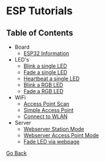 # ESP Tutorials

## Table of Contents

- Board
  - [ESP32 Information](./BOARD/esp32_info.py)
- LED's
  - [Blink a single LED](./LED/single_led_blink.py)
  - [Fade a single LED](./LED/single_led_fade.py)
  - [Heartbeat a single LED](./LED/single_led_heartbeat.py)
  - [Blink a RGB LED](./LED/rgb_led_blink.py)
  - [Fade a RGB LED](./LED/rgb_led_fade.py)
- WiFi
  - [Access Point Scan](./WiFi/access_point_scan.py)
  - [Simple Access Point](./WiFi/simple_access_point.py)
  - [Connect to WLAN](./WiFi/connect_to_wlan.py)
- Server
  - [Webserver Station Mode](./SERVER/webserver_station_mode.py)
  - [Webserver Access Point Mode](./SERVER/ap_time_info.py)
  - [Fade LED via webpage](./SERVER/fade_led_on_off.py)

[Go Back](https://github.com/Lupin3000/ESP)
